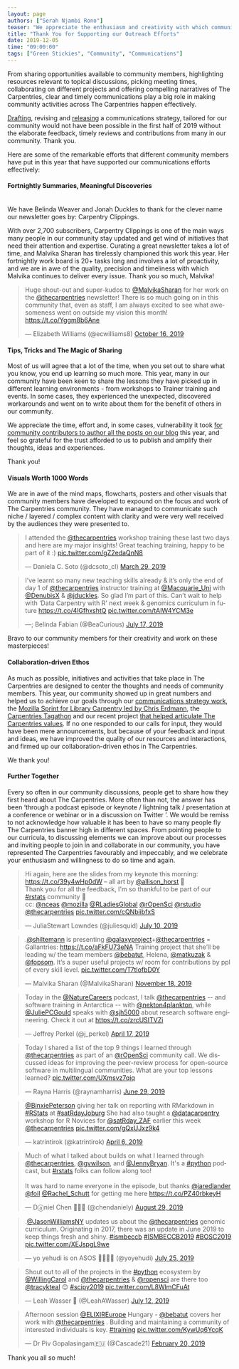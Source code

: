 ```yaml
---
layout: page
authors: ["Serah Njambi Rono"]
teaser: "We appreciate the enthusiasm and creativity with which community members communicate in, about and in support of The Carpentries"
title: "Thank You for Supporting our Outreach Efforts"
date: 2019-12-05
time: "09:00:00"
tags: ["Green Stickies", "Community", "Communications"]
---
```


From sharing opportunities available to community members, highlighting resources relevant to topical discussions, picking meeting times, collaborating on different projects and offering compelling narratives of The Carpentries, clear and timely communications play a big role in making community activities across The Carpentries happen effectively.

[Drafting](https://carpentries.org/blog/2019/04/how-and-why-we-communicate/), revising  and [releasing](https://carpentries.org/blog/2019/07/carpentries-comms-strategy/) a communications strategy, tailored for our community would not have been possible in the first half of 2019 without the elaborate feedback, timely reviews and contributions from many in our community. Thank you.

Here are some of the remarkable efforts that different community members have put in this year that have supported our communications efforts effectively:

#### Fortnightly Summaries, Meaningful Discoveries 
<br/>
We have Belinda Weaver and Jonah Duckles to thank for the clever name our newsletter goes by: Carpentry Clippings. 

With over 2,700 subscribers, Carpentry Clippings is one of the main ways many people in our community stay updated and get wind of initiatives that need their attention and expertise. Curating a great newsletter takes a lot of time, and Malvika Sharan has tirelessly championed this work this year. Her fortnightly work board is 20+ tasks long and involves a lot of proactivity, and we are in awe of the quality, precision and timeliness with which Malvika continues to deliver every issue. Thank you so much, Malvika!

<blockquote class="twitter-tweet"><p lang="en" dir="ltr">Huge shout-out and super-kudos to <a href="https://twitter.com/MalvikaSharan?ref_src=twsrc%5Etfw">@MalvikaSharan</a> for her work on the <a href="https://twitter.com/thecarpentries?ref_src=twsrc%5Etfw">@thecarpentries</a> newsletter! There is so much going on in this community that, even as staff, I am always excited to see what awesomeness went on outside my vision this month! <a href="https://t.co/Yggm8b6Ane">https://t.co/Yggm8b6Ane</a></p><p>&mdash; Elizabeth Williams (@ecwilliams8) <a href="https://twitter.com/ecwilliams8/status/1184597647232880640?ref_src=twsrc%5Etfw">October 16, 2019</a></p></blockquote> <script async src="https://platform.twitter.com/widgets.js" charset="utf-8"></script>


#### Tips, Tricks and The Magic of Sharing

Most of us will agree that a lot of the time, when you set out to share what you know, you end up learning so much more. This year, many in our community have been keen to share the lessons they have picked up in different learning environments - from workshops to Trainer training and events. In some cases, they experienced the unexpected, discovered workarounds and went on to write about them for the benefit of others in our community. 

We appreciate the time, effort and, in some cases, vulnerability it took [for community contributors to author all the posts on our blog](https://carpentries.org/posts-by-authors/) this year, and feel so grateful for the trust afforded to us to publish and amplify their thoughts, ideas and experiences. 

Thank you!

#### Visuals Worth 1000 Words 

We are in awe of the mind maps, flowcharts, posters and other visuals that community members have developed to expound on the focus and work of The Carpentries community. They have managed to communicate such niche / layered / complex content with clarity and were very well received by the audiences they were presented to.

<blockquote class="twitter-tweet"><p lang="en" dir="ltr">I attended the <a href="https://twitter.com/thecarpentries?ref_src=twsrc%5Etfw">@thecarpentries</a> workshop training these last two days and here are my major insights! Great teaching training, happy to be part of it :) <a href="https://t.co/gZ2edaQnN8">pic.twitter.com/gZ2edaQnN8</a></p><p>&mdash; Daniela C. Soto (@dcsoto_cl) <a href="https://twitter.com/dcsoto_cl/status/1111447971550228480?ref_src=twsrc%5Etfw">March 29, 2019</a></p></blockquote> 
<script async src="https://platform.twitter.com/widgets.js" charset="utf-8"></script>

<blockquote class="twitter-tweet"><p lang="en" dir="ltr">I’ve learnt so many new teaching skills already &amp; it’s only the end of day 1 of <a href="https://twitter.com/thecarpentries?ref_src=twsrc%5Etfw">@thecarpentries</a> instructor training at <a href="https://twitter.com/Macquarie_Uni?ref_src=twsrc%5Etfw">@Macquarie_Uni</a> with <a href="https://twitter.com/DenubisX?ref_src=twsrc%5Etfw">@DenubisX</a> &amp; <a href="https://twitter.com/jduckles?ref_src=twsrc%5Etfw">@jduckles</a>. So glad I’m part of this. Can’t wait to help with ‘Data Carpentry with R’ next week &amp; genomics curriculum in future <a href="https://t.co/4lGfhxshtQ">https://t.co/4lGfhxshtQ</a> <a href="https://t.co/tAIW4YCM3e">pic.twitter.com/tAIW4YCM3e</a></p><p>&mdash;; Belinda Fabian (@BeaCurious) <a href="https://twitter.com/BeaCurious/status/1151490842617475072?ref_src=twsrc%5Etfw">July 17, 2019</a></p></blockquote> 
<script async src="https://platform.twitter.com/widgets.js" charset="utf-8"></script>


Bravo to our community members for their creativity and work on these masterpieces!

#### Collaboration-driven Ethos

As much as possible, initiatives and activities that take place in The Carpentries are designed to center the thoughts and needs of community members. This year, our community showed up in great numbers and helped us to achieve our goals through our [communications strategy work](https://carpentries.org/blog/2019/04/how-and-why-we-communicate/), the [Mozilla Sprint for Library Carpentry led by Chris Erdmann](https://librarycarpentry.org/blog/2019/06/may-global-sprint/), the [Carpentries Tagathon](https://carpentries.org/blog/2019/10/carpentries-tagathon/) and our recent project [that helped articulate The Carpentries values](https://carpentries.org/blog/2019/11/carpentries-values/). If no one responded to our calls for input, they would have been mere announcements, but because of your feedback and input and ideas, we have improved the quality of our resources and interactions, and firmed up our collaboration-driven ethos in The Carpentries.

We thank you!

#### Further Together

Every so often in our community discussions, people get to share how they first heard about The Carpentries. More often than not, the answer has been ‘through a podcast episode or keynote / lightning talk / presentation at a conference or webinar or in a discussion on Twitter ’. We would be remiss to not acknowledge how valuable it has been to have so many people fly The Carpentries banner high in different spaces. From pointing people to our curricula, to discussing elements we can improve about our processes and inviting people to join in and collaborate in our community, you have represented The Carpentries favourably and impeccably, and we celebrate your enthusiasm and willingness to do so time and again. 


<blockquote class="twitter-tweet"><p lang="en" dir="ltr">Hi again, here are the slides from my keynote this morning: <a href="https://t.co/39y4wHp0dW">https://t.co/39y4wHp0dW</a> – all art by <a href="https://twitter.com/allison_horst?ref_src=twsrc%5Etfw">@allison_horst</a> 💜<br>Thank you for all the feedback, I&#39;m so thankful to be part of our <a href="https://twitter.com/hashtag/rstats?src=hash&amp;ref_src=twsrc%5Etfw">#rstats</a> community 🚀<br>cc: <a href="https://twitter.com/nceas?ref_src=twsrc%5Etfw">@nceas</a> <a href="https://twitter.com/mozilla?ref_src=twsrc%5Etfw">@mozilla</a> <a href="https://twitter.com/RLadiesGlobal?ref_src=twsrc%5Etfw">@RLadiesGlobal</a> <a href="https://twitter.com/rOpenSci?ref_src=twsrc%5Etfw">@rOpenSci</a> <a href="https://twitter.com/rstudio?ref_src=twsrc%5Etfw">@rstudio</a> <a href="https://twitter.com/thecarpentries?ref_src=twsrc%5Etfw">@thecarpentries</a> <a href="https://t.co/cQNbiibfxS">pic.twitter.com/cQNbiibfxS</a></p><p>&mdash; JuliaStewart Lowndes (@juliesquid) <a href="https://twitter.com/juliesquid/status/1148942644262952960?ref_src=twsrc%5Etfw">July 10, 2019</a></p></blockquote> 
<script async src="https://platform.twitter.com/widgets.js" charset="utf-8"></script>



<blockquote class="twitter-tweet"><p lang="en" dir="ltr">.<a href="https://twitter.com/shiltemann?ref_src=twsrc%5Etfw">@shiltemann</a> is presenting <a href="https://twitter.com/galaxyproject?ref_src=twsrc%5Etfw">@galaxyproject</a>+<a href="https://twitter.com/thecarpentries?ref_src=twsrc%5Etfw">@thecarpentries</a> = Gallantries: <a href="https://t.co/aFkFU73eNA">https://t.co/aFkFU73eNA</a> Training project that she’ll be leading w/ the team members <a href="https://twitter.com/bebatut?ref_src=twsrc%5Etfw">@bebatut</a>, Helena, <a href="https://twitter.com/matkuzak?ref_src=twsrc%5Etfw">@matkuzak</a> &amp; <a href="https://twitter.com/fopsom?ref_src=twsrc%5Etfw">@fopsom</a>. It’s a super useful projects w/ room for contributions by ppl of every skill level. <a href="https://t.co/T7tIofbD0Y">pic.twitter.com/T7tIofbD0Y</a></p><p>&mdash; Malvika Sharan (@MalvikaSharan) <a href="https://twitter.com/MalvikaSharan/status/1196431595005190144?ref_src=twsrc%5Etfw">November 18, 2019</a></p></blockquote> 
<script async src="https://platform.twitter.com/widgets.js" charset="utf-8"></script>


<blockquote class="twitter-tweet"><p lang="en" dir="ltr">Today in the <a href="https://twitter.com/NatureCareers?ref_src=twsrc%5Etfw">@NatureCareers</a> podcast, I talk <a href="https://twitter.com/thecarpentries?ref_src=twsrc%5Etfw">@thecarpentries</a> -- and software training in Antarctica -- with <a href="https://twitter.com/nekton4plankton?ref_src=twsrc%5Etfw">@nekton4plankton</a>, while <a href="https://twitter.com/JuliePCGould?ref_src=twsrc%5Etfw">@JuliePCGould</a> speaks with <a href="https://twitter.com/sjh5000?ref_src=twsrc%5Etfw">@sjh5000</a> about research software engineering. Check it out at <a href="https://t.co/zrcUSITVZi">https://t.co/zrcUSITVZi</a></p><p>&mdash; Jeffrey Perkel (@j_perkel) <a href="https://twitter.com/j_perkel/status/1118577709335007232?ref_src=twsrc%5Etfw">April 17, 2019</a></p></blockquote> <script async src="https://platform.twitter.com/widgets.js" charset="utf-8"></script>

<blockquote class="twitter-tweet"><p lang="en" dir="ltr">Today I shared a list of the top 9 things I learned through <a href="https://twitter.com/thecarpentries?ref_src=twsrc%5Etfw">@thecarpentries</a> as part of an <a href="https://twitter.com/rOpenSci?ref_src=twsrc%5Etfw">@rOpenSci</a> community call. We discussed ideas for improving the peer-review process for open-source software in multilingual communities. What are your top lessons learned? <a href="https://t.co/UXmsvz7qiq">pic.twitter.com/UXmsvz7qiq</a></p><p>&mdash; Rayna Harris (@raynamharris) <a href="https://twitter.com/raynamharris/status/1144776701634723841?ref_src=twsrc%5Etfw">June 29, 2019</a></p></blockquote> <script async src="https://platform.twitter.com/widgets.js" charset="utf-8"></script>

<blockquote class="twitter-tweet"><p lang="en" dir="ltr"><a href="https://twitter.com/BinxiePeterson?ref_src=twsrc%5Etfw">@BinxiePeterson</a> giving her talk on reporting with RMarkdown in <a href="https://twitter.com/hashtag/RStats?src=hash&amp;ref_src=twsrc%5Etfw">#RStats</a> at <a href="https://twitter.com/hashtag/satRdayJoburg?src=hash&amp;ref_src=twsrc%5Etfw">#satRdayJoburg</a> She had also taught a <a href="https://twitter.com/datacarpentry?ref_src=twsrc%5Etfw">@datacarpentry</a> workshop for R Novices for <a href="https://twitter.com/satRday_ZAF?ref_src=twsrc%5Etfw">@satRday_ZAF</a> earlier this week <a href="https://twitter.com/thecarpentries?ref_src=twsrc%5Etfw">@thecarpentries</a> <a href="https://t.co/gQxUJxz9k4">pic.twitter.com/gQxUJxz9k4</a></p><p>&mdash; katrintirok (@katrintirok) <a href="https://twitter.com/katrintirok/status/1114524139371601920?ref_src=twsrc%5Etfw">April 6, 2019</a></p></blockquote> 
<script async src="https://platform.twitter.com/widgets.js" charset="utf-8"></script>

<blockquote class="twitter-tweet"><p lang="en" dir="ltr">Much of what I talked about builds on what I learned through <a href="https://twitter.com/thecarpentries?ref_src=twsrc%5Etfw">@thecarpentries</a>, <a href="https://twitter.com/gvwilson?ref_src=twsrc%5Etfw">@gvwilson</a>, and <a href="https://twitter.com/JennyBryan?ref_src=twsrc%5Etfw">@JennyBryan</a>. It&#39;s a <a href="https://twitter.com/hashtag/python?src=hash&amp;ref_src=twsrc%5Etfw">#python</a> podcast, but <a href="https://twitter.com/hashtag/rstats?src=hash&amp;ref_src=twsrc%5Etfw">#rstats</a> folks can follow along too!<br><br>It was hard to name everyone in the episode, but thanks <a href="https://twitter.com/jaredlander?ref_src=twsrc%5Etfw">@jaredlander</a> <a href="https://twitter.com/foil?ref_src=twsrc%5Etfw">@foil</a> <a href="https://twitter.com/Rachel_Schutt?ref_src=twsrc%5Etfw">@Rachel_Schutt</a> for getting me here <a href="https://t.co/PZ40rbkeyH">https://t.co/PZ40rbkeyH</a></p><p>&mdash; Dⓐniel Chen 🐍🏴‍☠️ (@chendaniely) <a href="https://twitter.com/chendaniely/status/1167089430215188480?ref_src=twsrc%5Etfw">August 29, 2019</a></p></blockquote> <script async src="https://platform.twitter.com/widgets.js" charset="utf-8"></script>

<blockquote class="twitter-tweet"><p lang="en" dir="ltr">.<a href="https://twitter.com/JasonWilliamsNY?ref_src=twsrc%5Etfw">@JasonWilliamsNY</a> updates us about the <a href="https://twitter.com/thecarpentries?ref_src=twsrc%5Etfw">@thecarpentries</a> genomic curriculum. Originating in 2017, there was an update in June 2019 to keep things fresh and shiny. <a href="https://twitter.com/hashtag/ismbeccb?src=hash&amp;ref_src=twsrc%5Etfw">#ismbeccb</a> <a href="https://twitter.com/hashtag/ISMBECCB2019?src=hash&amp;ref_src=twsrc%5Etfw">#ISMBECCB2019</a> <a href="https://twitter.com/hashtag/BOSC2019?src=hash&amp;ref_src=twsrc%5Etfw">#BOSC2019</a> <a href="https://t.co/XEJspgL9we">pic.twitter.com/XEJspgL9we</a></p><p>&mdash; yo yehudi is on ASOS 🏳️‍🌈🇪🇺 (@yoyehudi) <a href="https://twitter.com/yoyehudi/status/1154391865921343489?ref_src=twsrc%5Etfw">July 25, 2019</a></p></blockquote> <script async src="https://platform.twitter.com/widgets.js" charset="utf-8"></script>

<blockquote class="twitter-tweet"><p lang="en" dir="ltr">Shout out to all of the projects in the <a href="https://twitter.com/hashtag/python?src=hash&amp;ref_src=twsrc%5Etfw">#python</a> ecosystem by <a href="https://twitter.com/WillingCarol?ref_src=twsrc%5Etfw">@WillingCarol</a> and <a href="https://twitter.com/thecarpentries?ref_src=twsrc%5Etfw">@thecarpentries</a> &amp; <a href="https://twitter.com/rOpenSci?ref_src=twsrc%5Etfw">@ropensci</a> are there too <a href="https://twitter.com/tracykteal?ref_src=twsrc%5Etfw">@tracykteal</a> 😊 <a href="https://twitter.com/hashtag/scipy2019?src=hash&amp;ref_src=twsrc%5Etfw">#scipy2019</a> <a href="https://t.co/L8WlmCFuAt">pic.twitter.com/L8WlmCFuAt</a></p><p>&mdash; Leah Wasser 🦉 (@LeahAWasser) <a href="https://twitter.com/LeahAWasser/status/1149689587352121344?ref_src=twsrc%5Etfw">July 12, 2019</a></p></blockquote> <script async src="https://platform.twitter.com/widgets.js" charset="utf-8"></script>

<blockquote class="twitter-tweet"><p lang="en" dir="ltr">Afternoon session <a href="https://twitter.com/ELIXIREurope?ref_src=twsrc%5Etfw">@ELIXIREurope</a> Hungary - <a href="https://twitter.com/bebatut?ref_src=twsrc%5Etfw">@bebatut</a> covers her work with <a href="https://twitter.com/thecarpentries?ref_src=twsrc%5Etfw">@thecarpentries</a> . Building and maintaining a community of interested individuals is key. <a href="https://twitter.com/hashtag/training?src=hash&amp;ref_src=twsrc%5Etfw">#training</a> <a href="https://t.co/KywUq6YcqK">pic.twitter.com/KywUq6YcqK</a></p><p>&mdash; Dr Piv Gopalasingam🇪🇺 (@Cascade21) <a href="https://twitter.com/Cascade21/status/1098194618062123008?ref_src=twsrc%5Etfw">February 20, 2019</a></p></blockquote> <script async src="https://platform.twitter.com/widgets.js" charset="utf-8"></script>

Thank you all so much!

